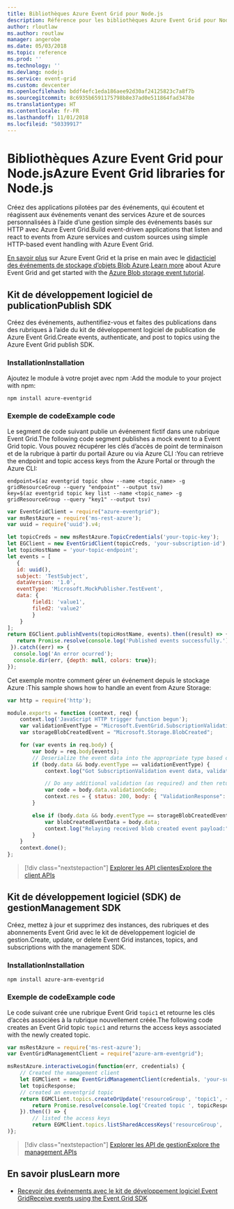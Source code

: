 ```yaml
---
title: Bibliothèques Azure Event Grid pour Node.js
description: Référence pour les bibliothèques Azure Event Grid pour Node.js
author: rloutlaw
ms.author: routlaw
manager: angerobe
ms.date: 05/03/2018
ms.topic: reference
ms.prod: ''
ms.technology: ''
ms.devlang: nodejs
ms.service: event-grid
ms.custom: devcenter
ms.openlocfilehash: bddf4efc1eda186aee92d30af24125823c7a8f7b
ms.sourcegitcommit: 8c6935b6591175798b8e37ad0e511864fad3478e
ms.translationtype: HT
ms.contentlocale: fr-FR
ms.lasthandoff: 11/01/2018
ms.locfileid: "50339917"
---
```

# <a name="azure-event-grid-libraries-for-nodejs"></a><span data-ttu-id="b7836-103">Bibliothèques Azure Event Grid pour Node.js</span><span class="sxs-lookup"><span data-stu-id="b7836-103">Azure Event Grid libraries for Node.js</span></span>

<span data-ttu-id="b7836-104">Créez des applications pilotées par des événements, qui écoutent et réagissent aux événements venant des services Azure et de sources personnalisées à l’aide d’une gestion simple des événements basés sur HTTP avec Azure Event Grid.</span><span class="sxs-lookup"><span data-stu-id="b7836-104">Build event-driven applications that listen and react to events from Azure services and custom sources using simple HTTP-based event handling with Azure Event Grid.</span></span>

<span data-ttu-id="b7836-105">[En savoir plus](/azure/event-grid/overview) sur Azure Event Grid et la prise en main avec le [didacticiel des événements de stockage d’objets Blob Azure](/azure/storage/blobs/storage-blob-event-quickstart).</span><span class="sxs-lookup"><span data-stu-id="b7836-105">[Learn more](/azure/event-grid/overview) about Azure Event Grid and get started with the [Azure Blob storage event tutorial](/azure/storage/blobs/storage-blob-event-quickstart).</span></span> 

## <a name="publish-sdk"></a><span data-ttu-id="b7836-106">Kit de développement logiciel de publication</span><span class="sxs-lookup"><span data-stu-id="b7836-106">Publish SDK</span></span>

<span data-ttu-id="b7836-107">Créez des événements, authentifiez-vous et faites des publications dans des rubriques à l’aide du kit de développement logiciel de publication de Azure Event Grid.</span><span class="sxs-lookup"><span data-stu-id="b7836-107">Create events, authenticate, and post to topics using the Azure Event Grid publish SDK.</span></span>

### <a name="installation"></a><span data-ttu-id="b7836-108">Installation</span><span class="sxs-lookup"><span data-stu-id="b7836-108">Installation</span></span>

<span data-ttu-id="b7836-109">Ajoutez le module à votre projet avec npm :</span><span class="sxs-lookup"><span data-stu-id="b7836-109">Add the module to your project with npm:</span></span>

```bash
npm install azure-eventgrid
```

### <a name="example-code"></a><span data-ttu-id="b7836-110">Exemple de code</span><span class="sxs-lookup"><span data-stu-id="b7836-110">Example code</span></span>

<span data-ttu-id="b7836-111">Le segment de code suivant publie un événement fictif dans une rubrique Event Grid.</span><span class="sxs-lookup"><span data-stu-id="b7836-111">The following code segment publishes a mock event to a Event Grid topic.</span></span> <span data-ttu-id="b7836-112">Vous pouvez récupérer les clés d’accès de point de terminaison et de la rubrique à partir du portail Azure ou via Azure CLI :</span><span class="sxs-lookup"><span data-stu-id="b7836-112">You can retrieve the endpoint and topic access keys from the Azure Portal or through the Azure CLI:</span></span>

```azurecli-interactive
endpoint=$(az eventgrid topic show --name <topic_name> -g gridResourceGroup --query "endpoint" --output tsv)
key=$(az eventgrid topic key list --name <topic_name> -g gridResourceGroup --query "key1" --output tsv)
```

```javascript
var EventGridClient = require("azure-eventgrid");
var msRestAzure = require('ms-rest-azure');
var uuid = require('uuid').v4;

let topicCreds = new msRestAzure.TopicCredentials('your-topic-key');
let EGClient = new EventGridClient(topicCreds, 'your-subscription-id');
let topicHostName = 'your-topic-endpoint';
let events = [
   {
   id: uuid(),
   subject: 'TestSubject',
   dataVersion: '1.0',
   eventType: 'Microsoft.MockPublisher.TestEvent',
   data: {
        field1: 'value1',
        filed2: 'value2'
        }
    }
];
return EGClient.publishEvents(topicHostName, events).then((result) => {
   return Promise.resolve(console.log('Published events successfully.'));
 }).catch((err) => {
  console.log('An error ocurred');
  console.dir(err, {depth: null, colors: true});
});
```

<span data-ttu-id="b7836-113">Cet exemple montre comment gérer un événement depuis le stockage Azure :</span><span class="sxs-lookup"><span data-stu-id="b7836-113">This sample shows how to handle an event from Azure Storage:</span></span>

```javascript
var http = require('http');

module.exports = function (context, req) {
    context.log('JavaScript HTTP trigger function begun');
    var validationEventType = "Microsoft.EventGrid.SubscriptionValidationEvent";
    var storageBlobCreatedEvent = "Microsoft.Storage.BlobCreated";

    for (var events in req.body) {
        var body = req.body[events];
        // Deserialize the event data into the appropriate type based on event type  
        if (body.data && body.eventType == validationEventType) {
            context.log("Got SubscriptionValidation event data, validation code: " + body.data.validationCode + " topic: " + body.topic);

            // Do any additional validation (as required) and then return back the below response
            var code = body.data.validationCode;
            context.res = { status: 200, body: { "ValidationResponse": code } };
        }

        else if (body.data && body.eventType == storageBlobCreatedEvent) {
            var blobCreatedEventData = body.data;
            context.log("Relaying received blob created event payload:" + JSON.stringify(blobCreatedEventData));
        }
    }
    context.done();
};
```

> [!div class="nextstepaction"]
> [<span data-ttu-id="b7836-114">Explorer les API clientes</span><span class="sxs-lookup"><span data-stu-id="b7836-114">Explore the client APIs</span></span>](/javascript/api/overview/azure/eventgrid/client)

## <a name="management-sdk"></a><span data-ttu-id="b7836-115">Kit de développement logiciel (SDK) de gestion</span><span class="sxs-lookup"><span data-stu-id="b7836-115">Management SDK</span></span>

<span data-ttu-id="b7836-116">Créez, mettez à jour et supprimez des instances, des rubriques et des abonnements Event Grid avec le kit de développement logiciel de gestion.</span><span class="sxs-lookup"><span data-stu-id="b7836-116">Create, update, or delete Event Grid instances, topics, and subscriptions with the management SDK.</span></span>

### <a name="installation"></a><span data-ttu-id="b7836-117">Installation</span><span class="sxs-lookup"><span data-stu-id="b7836-117">Installation</span></span>

```
npm install azure-arm-eventgrid
```

### <a name="example-code"></a><span data-ttu-id="b7836-118">Exemple de code</span><span class="sxs-lookup"><span data-stu-id="b7836-118">Example code</span></span>

<span data-ttu-id="b7836-119">Le code suivant crée une rubrique Event Grid `topic1` et retourne les clés d’accès associées à la rubrique nouvellement créée.</span><span class="sxs-lookup"><span data-stu-id="b7836-119">The following code creates an Event Grid topic `topic1` and returns the access keys associated with the newly created topic.</span></span>

```javascript
var msRestAzure = require('ms-rest-azure');
var EventGridManagementClient = require("azure-arm-eventgrid");

msRestAzure.interactiveLogin(function(err, credentials) {
    // Created the management client
    let EGMClient = new EventGridManagementClient(credentials, 'your-subscription-id');
    let topicResponse;
    // created an enventgrid topic
    return EGMClient.topics.createOrUpdate('resourceGroup', 'topic1', { location: 'westus' }).then((topicResponse) => {
        return Promise.resolve(console.log('Created topic ', topicResponse));
    }).then(() => {
        // listed the access keys
        return EGMClient.topics.listSharedAccessKeys('resourceGroup', 'topic1')}
)};
```

> [!div class="nextstepaction"]
> [<span data-ttu-id="b7836-120">Explorer les API de gestion</span><span class="sxs-lookup"><span data-stu-id="b7836-120">Explore the management APIs</span></span>](/javascript/api/overview/azure/eventgrid/management)

## <a name="learn-more"></a><span data-ttu-id="b7836-121">En savoir plus</span><span class="sxs-lookup"><span data-stu-id="b7836-121">Learn more</span></span>

- [<span data-ttu-id="b7836-122">Recevoir des événements avec le kit de développement logiciel Event Grid</span><span class="sxs-lookup"><span data-stu-id="b7836-122">Receive events using the Event Grid SDK</span></span>](/azure/event-grid/receive-events)
